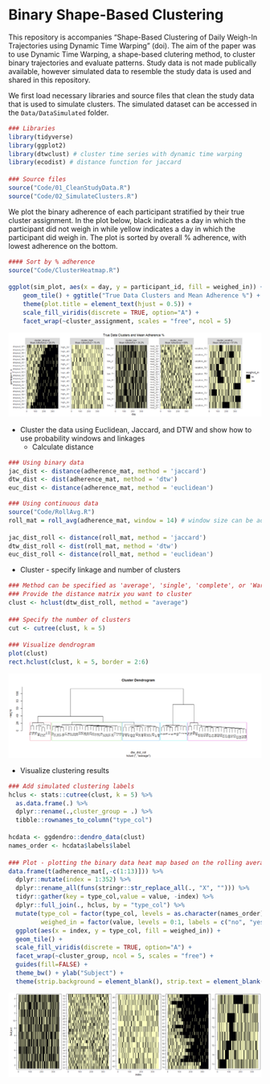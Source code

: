 
<!-- README.md is generated from README.Rmd. Please edit that file -->

# Binary Shape-Based Clustering

<!-- badges: start -->

<!-- badges: end -->

This repository is accompanies “Shape-Based Clustering of Daily Weigh-In
Trajectories using Dynamic Time Warping” (doi). The aim of the paper was
to use Dynamic Time Warping, a shape-based clutering method, to cluster
binary trajectories and evaluate patterns. Study data is not made
publically available, however simulated data to resemble the study data
is used and shared in this repository.

We first load necessary libraries and source files that clean the study
data that is used to simulate clusters. The simulated dataset can be
accessed in the `Data/DataSimulated` folder.

``` r
### Libraries 
library(tidyverse)
library(ggplot2)
library(dtwclust) # cluster time series with dynamic time warping
library(ecodist) # distance function for jaccard

### Source files
source("Code/01_CleanStudyData.R")
source("Code/02_SimulateClusters.R")
```

We plot the binary adherence of each participant stratified by their
true cluster assignment. In the plot below, black indicates a day in
which the participant did not weigh in while yellow indicates a day in
which the participant did weigh in. The plot is sorted by overall %
adherence, with lowest adherence on the bottom.

``` r
#### Sort by % adherence
source("Code/ClusterHeatmap.R")

ggplot(sim_plot, aes(x = day, y = participant_id, fill = weighed_in)) +
    geom_tile() + ggtitle("True Data Clusters and Mean Adherence %") + 
    theme(plot.title = element_text(hjust = 0.5)) + 
    scale_fill_viridis(discrete = TRUE, option="A") +
    facet_wrap(~cluster_assignment, scales = "free", ncol = 5)
```

![](README_files/figure-gfm/simfig-1.png)<!-- -->

  - Cluster the data using Euclidean, Jaccard, and DTW and show how to
    use probability windows and linkages
      - Calculate distance

<!-- end list -->

``` r
### Using binary data
jac_dist <- distance(adherence_mat, method = 'jaccard')
dtw_dist <- dist(adherence_mat, method = 'dtw')
euc_dist <- distance(adherence_mat, method = 'euclidean')
```

``` r
### Using continuous data
source("Code/RollAvg.R")
roll_mat = roll_avg(adherence_mat, window = 14) # window size can be adjusted

jac_dist_roll <- distance(roll_mat, method = 'jaccard')
dtw_dist_roll <- dist(roll_mat, method = 'dtw')
euc_dist_roll <- distance(roll_mat, method = 'euclidean')
```

  - Cluster - specify linkage and number of clusters

<!-- end list -->

``` r
### Method can be specified as 'average', 'single', 'complete', or 'Ward'
### Provide the distance matrix you want to cluster
clust <- hclust(dtw_dist_roll, method = "average")

### Specify the number of clusters 
cut <- cutree(clust, k = 5)

### Visualize dendrogram
plot(clust)
rect.hclust(clust, k = 5, border = 2:6)
```

![](README_files/figure-gfm/dendrogram-1.png)<!-- -->

  - Visualize clustering results

<!-- end list -->

``` r
### Add simulated clustering labels
hclus <- stats::cutree(clust, k = 5) %>% 
  as.data.frame(.) %>%
  dplyr::rename(.,cluster_group = .) %>%
  tibble::rownames_to_column("type_col")

hcdata <- ggdendro::dendro_data(clust)
names_order <- hcdata$labels$label

### Plot - plotting the binary data heat map based on the rolling average clustering
data.frame(t(adherence_mat[,-c(1:13)])) %>%
  dplyr::mutate(index = 1:352) %>%
  dplyr::rename_all(funs(stringr::str_replace_all(., "X", ""))) %>% 
  tidyr::gather(key = type_col,value = value, -index) %>%
  dplyr::full_join(., hclus, by = "type_col") %>% 
  mutate(type_col = factor(type_col, levels = as.character(names_order)), 
         weighed_in = factor(value, levels = 0:1, labels = c("no", "yes"))) %>% 
  ggplot(aes(x = index, y = type_col, fill = weighed_in)) +
  geom_tile() +
  scale_fill_viridis(discrete = TRUE, option="A") +
  facet_wrap(~cluster_group, ncol = 5, scales = "free") + 
  guides(fill=FALSE) + 
  theme_bw() + ylab("Subject") +
  theme(strip.background = element_blank(), strip.text = element_blank())
```

![](README_files/figure-gfm/clustfig-1.png)<!-- -->
